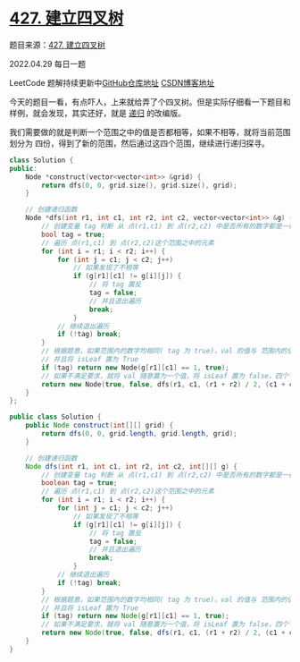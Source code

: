 # [427. 建立四叉树](https://leetcode-cn.com/problems/construct-quad-tree/)

题目来源：[427. 建立四叉树](https://leetcode-cn.com/problems/construct-quad-tree/)

2022.04.29 每日一题

LeetCode 题解持续更新中[GitHub仓库地址](https://github.com/SleepingXiaoming/LeetCode-Problem-Solution.git) [CSDN博客地址](https://blog.csdn.net/qq_46176960/category_11617162.html)

今天的题目一看，有点吓人，上来就给弄了个四叉树。但是实际仔细看一下题目和样例，就会发现，其实还好，就是 [递归](https://github.com/SleepingXiaoming/LeetCode-Problem-Solution/blob/main/Summarize/%E9%80%92%E5%BD%92.md) 的改编版。

我们需要做的就是判断一个范围之中的值是否都相等，如果不相等，就将当前范围划分为 四份，得到了新的范围，然后通过这四个范围，继续进行递归探寻。

```C++ [ ]
class Solution {
public:
    Node *construct(vector<vector<int>> &grid) {
        return dfs(0, 0, grid.size(), grid.size(), grid);
    }

    // 创建递归函数
    Node *dfs(int r1, int c1, int r2, int c2, vector<vector<int>> &g) {
        // 创建变量 tag 判断 从 点(r1,c1) 到 点(r2,c2) 中是否所有的数字都是一样的
        bool tag = true;
        // 遍历 点(r1,c1) 到 点(r2,c2)这个范围之中的元素
        for (int i = r1; i < r2; i++) {
            for (int j = c1; j < c2; j++)
                // 如果发现了不相等
                if (g[r1][c1] != g[i][j]) {
                    // 将 tag 置反
                    tag = false;
                    // 并且退出遍历
                    break;
                }
            // 继续退出遍历
            if (!tag) break;
        }
        // 根据题意，如果范围内的数字均相同( tag 为 true)，val 的值与 范围内的值相同，这里需要注意一下， val 是布尔类型
        // 并且将 isLeaf 置为 True
        if (tag) return new Node(g[r1][c1] == 1, true);
        // 如果不满足要求，就将 val 随意置为一个值，将 isLeaf 置为 false，四个节点分别置为新的四叉树节点。
        return new Node(true, false, dfs(r1, c1, (r1 + r2) / 2, (c1 + c2) / 2, g), dfs(r1, (c1 + c2) / 2, (r1 + r2) / 2, c2, g), dfs((r1 + r2) / 2, c1, r2, (c1 + c2) / 2, g), dfs((r1 + r2) / 2, (c1 + c2) / 2, r2, c2, g));
    }
};
```

```Java [ ]
public class Solution {
    public Node construct(int[][] grid) {
        return dfs(0, 0, grid.length, grid.length, grid);
    }

    // 创建递归函数
    Node dfs(int r1, int c1, int r2, int c2, int[][] g) {
        // 创建变量 tag 判断 从 点(r1,c1) 到 点(r2,c2) 中是否所有的数字都是一样的
        boolean tag = true;
        // 遍历 点(r1,c1) 到 点(r2,c2)这个范围之中的元素
        for (int i = r1; i < r2; i++) {
            for (int j = c1; j < c2; j++)
                // 如果发现了不相等
                if (g[r1][c1] != g[i][j]) {
                    // 将 tag 置反
                    tag = false;
                    // 并且退出遍历
                    break;
                }
            // 继续退出遍历
            if (!tag) break;
        }
        // 根据题意，如果范围内的数字均相同( tag 为 true)，val 的值与 范围内的值相同，这里需要注意一下， val 是布尔类型
        // 并且将 isLeaf 置为 True
        if (tag) return new Node(g[r1][c1] == 1, true);
        // 如果不满足要求，就将 val 随意置为一个值，将 isLeaf 置为 false，四个节点分别置为新的四叉树节点。
        return new Node(true, false, dfs(r1, c1, (r1 + r2) / 2, (c1 + c2) / 2, g), dfs(r1, (c1 + c2) / 2, (r1 + r2) / 2, c2, g), dfs((r1 + r2) / 2, c1, r2, (c1 + c2) / 2, g), dfs((r1 + r2) / 2, (c1 + c2) / 2, r2, c2, g));
    }
}
```

